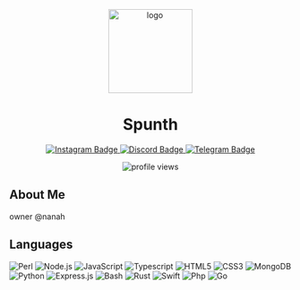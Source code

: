 <div align="center">
  <img src="https://avatars.githubusercontent.com/u/175503310?v=4" alt="logo" width="150" height="150"/>
  <h1>Spunth</h1>
</div>

<p align="center">
  <a href="https://www.instagram.com/ethqx1/">
    <img src="https://img.shields.io/badge/Instagram-E4405F?style=for-the-badge&logo=instagram&logoColor=white" alt="Instagram Badge"/>
  </a>
  <a href="https://discord.com/@me/919802316377428079">
    <img src="https://img.shields.io/badge/Discord-7289DA?style=for-the-badge&logo=discord&logoColor=white" alt="Discord Badge"/>
  </a>
  <a href="https://t.me/spvk7x">
    <img src="https://img.shields.io/badge/Telegram-2CA5E0?style=for-the-badge&logo=telegram&logoColor=white" alt="Telegram Badge"/>
  </a>
</p>

<p align="center"> <img src="https://komarev.com/ghpvc/?username=spvk7x&style=flat-square" alt="profile views" /></p>

<h2>About Me</h2>

<p>owner @nanah</p>

<h2>Languages</h2>

<p align="">
  <img src="https://img.icons8.com/color/48/000000/perl.png" alt="Perl" />
  <img src="https://img.icons8.com/color/48/000000/nodejs.png" alt="Node.js" />
  <img src="https://img.icons8.com/color/48/000000/javascript.png" alt="JavaScript" />
  <img src="https://img.icons8.com/color/48/000000/typescript.png" alt="Typescript" />
  <img src="https://img.icons8.com/color/48/000000/html-5.png" alt="HTML5" />
  <img src="https://img.icons8.com/color/48/000000/css3.png" alt="CSS3" />
  <img src="https://img.icons8.com/color/48/000000/mongodb.png" alt="MongoDB" />
  <img src="https://img.icons8.com/color/48/000000/python.png" alt="Python" />
  <img src="https://img.icons8.com/color/48/000000/express-js.png" alt="Express.js" />
  <img src="https://img.icons8.com/color/48/000000/bash.png" alt="Bash" />
  <img src="https://img.icons8.com/color/48/000000/rust.png" alt="Rust" />
  <img src="https://img.icons8.com/color/48/000000/swift.png" alt="Swift" />
  <img src="https://img.icons8.com/color/48/000000/php.png" alt="Php" />
  <img src="https://img.icons8.com/color/48/000000/go.png" alt="Go" />
</p>
